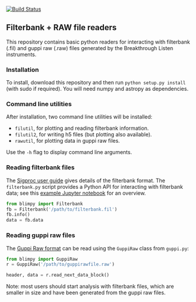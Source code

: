[![Build Status](https://travis-ci.org/UCBerkeleySETI/blimpy.svg?branch=master)](https://travis-ci.org/UCBerkeleySETI/blimpy)

## Filterbank + RAW file readers

This repository contains basic python readers for interacting with filterbank (.fil) and guppi raw (.raw) files generated
by the Breakthrough Listen instruments.

### Installation

To install, download this repository and then run `python setup.py install` (with sudo if required). You will need numpy and astropy as dependencies.

### Command line utilities

After installation, two command line utilities will be installed:
* `filutil`, for plotting and reading filterbank information.
* `filutil2`, for writing h5 files (but plotting also available).
* `rawutil`, for plotting data in guppi raw files.

Use the `-h` flag to display command line arguments.

### Reading filterbank files
The [Sigproc user guide](http://sigproc.sourceforge.net/sigproc.pdf) gives details of the filterbank format. The `filterbank.py` script provides a Python API for interacting with filterbank data; see this [example Jupyter notebook](https://github.com/UCBerkeleySETI/breakthrough/blob/master/GBT/voyager/voyager.ipynb) for an overview.

```python
from blimpy import Filterbank
fb = Filterbank('/path/to/filterbank.fil')
fb.info()
data = fb.data
```

### Reading guppi raw files
The [Guppi Raw format](https://github.com/UCBerkeleySETI/breakthrough/blob/master/doc/RAW-File-Format.md) can be read using the `GuppiRaw` class from `guppi.py`:

```python
from blimpy import GuppiRaw
r = GuppiRaw('/path/to/guppirawfile.raw')

header, data = r.read_next_data_block()
```

Note: most users should start analysis with filterbank files, which are smaller in size and have been generated from the guppi raw files.
